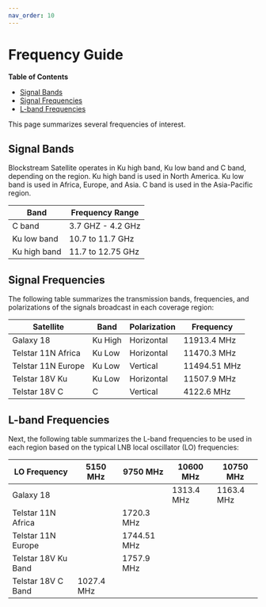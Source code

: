 ```yaml
---
nav_order: 10
---
```


# Frequency Guide

<!-- markdown-toc start -->
**Table of Contents**

- [Signal Bands](#signal-bands)
- [Signal Frequencies](#signal-frequencies)
- [L-band Frequencies](#l-band-frequencies)

<!-- markdown-toc end -->

This page summarizes several frequencies of interest.

## Signal Bands

Blockstream Satellite operates in Ku high band, Ku low band and C band, depending on the region. Ku high band is used in North America. Ku low band is used in Africa, Europe, and Asia. C band is used in the Asia-Pacific region.

| Band         | Frequency Range   |
| ------------ | ----------------- |
| C band       | 3.7 GHZ - 4.2 GHz |
| Ku low band  | 10.7 to 11.7 GHz  |
| Ku high band | 11.7 to 12.75 GHz |

## Signal Frequencies

The following table summarizes the transmission bands, frequencies, and polarizations of the signals broadcast in each coverage region:

| Satellite          | Band    | Polarization | Frequency    |
| ------------------ | ------- | ------------ | ------------ |
| Galaxy 18          | Ku High | Horizontal   | 11913.4 MHz  |
| Telstar 11N Africa | Ku Low  | Horizontal   | 11470.3 MHz  |
| Telstar 11N Europe | Ku Low  | Vertical     | 11494.51 MHz |
| Telstar 18V Ku     | Ku Low  | Horizontal   | 11507.9 MHz  |
| Telstar 18V C      | C       | Vertical     | 4122.6 MHz   |

## L-band Frequencies

Next, the following table summarizes the L-band frequencies to be used in each region based on the typical LNB local oscillator (LO) frequencies:

| LO Frequency        | 5150 MHz   | 9750 MHz    | 10600 MHz  | 10750 MHz  |
| ------------------- | ---------- | ----------- | ---------- | ---------- |
| Galaxy 18           |            |             | 1313.4 MHz | 1163.4 MHz |
| Telstar 11N Africa  |            | 1720.3 MHz  |            |            |
| Telstar 11N Europe  |            | 1744.51 MHz |            |            |
| Telstar 18V Ku Band |            | 1757.9 MHz  |            |            |
| Telstar 18V C Band  | 1027.4 MHz |             |            |            |

